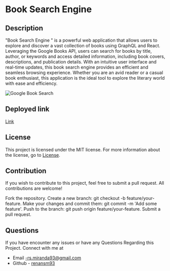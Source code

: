 #  Book Search Engine

## Description

"Book Search Engine " is a powerful web application that allows users to explore and discover a vast collection of books using GraphQL and React. Leveraging the Google Books API, users can search for books by title, author, or keywords and access detailed information, including book covers, descriptions, and publication details. With an intuitive user interface and real-time updates, this book search engine provides an efficient and seamless browsing experience. Whether you are an avid reader or a casual book enthusiast, this application is the ideal tool to explore the literary world with ease and efficiency.



![Google Book Search]()


## Deployed link 
[Link]()

## License 
This project is licensed under the MIT license. For more information about the license, go to [License](https://choosealicense.com/licenses/mit/).

## Contribution
If you wish to contribute to this project, feel free to submit a pull request. All contributions are welcome!

Fork the repository. Create a new branch: git checkout -b feature/your-feature. Make your changes and commit them: git commit -m 'Add some feature'. Push to the branch: git push origin feature/your-feature. Submit a pull request.

 ## Questions
 If you have encounter any issues or have any Questions Regarding this Project. Connect with me at

- Email -rs.miranda93@gmail.com 
- Github - [renansm93](https://github.com/renansm93) 
